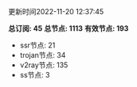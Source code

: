 更新时间2022-11-20 12:37:45

**总订阅: 45**
**总节点: 1113**
**有效节点: 193**
- ssr节点: 21
- trojan节点: 34
- v2ray节点: 135
- ss节点: 3
